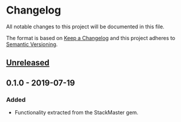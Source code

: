 # Changelog

All notable changes to this project will be documented in this file.

The format is based on [Keep a Changelog](http://keepachangelog.com/en/1.0.0/)
and this project adheres to [Semantic Versioning](http://semver.org/spec/v2.0.0.html).

## [Unreleased]

## 0.1.0 - 2019-07-19
### Added

- Functionality extracted from the StackMaster gem.

[Unreleased]: https://github.com/envato/event_sourcery/compare/v0.1.0...HEAD

